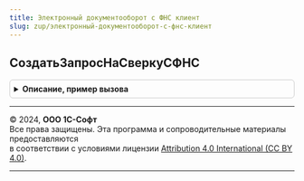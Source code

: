 ```yaml
---
title: Электронный документооборот с ФНС клиент
slug: zup/электронный-документооборот-с-фнс-клиент
---
```



## СоздатьЗапросНаСверкуСФНС
<details style="margin: 1em 0; padding: 0.5em; border: 1px solid #ccc; border-radius: 6px;">

<summary style="font-weight: bold; cursor: pointer;">Описание, пример вызова</summary>

```bsl

// Создание запроса на сверку с ФНС
//
// Параметры:
//  Организация			 - СправочникСсылка.Организации - Организация, по которой будет создаваться сверка.
//  ВидСверки			 - ПеречислениеСсылка.ВидыУслугПриИОН - вид создаваемой сверки.
//  ПоказыватьРекламу	 - Булево - Если Ложь, то даже если 1С-отчетность не подключена, то
//		рекламная форма показана не будет.
//
Процедура СоздатьЗапросНаСверкуСФНС(Организация, ВидСверки, ПоказыватьРекламу = Истина) Экспорт
```

Пример вызова
```bsl
ЭлектронныйДокументооборотСФНСКлиент.СоздатьЗапросНаСверкуСФНС(Организация, ВидСверки, ПоказыватьРекламу);
```
</details>

---

© 2024, **ООО 1С-Софт**  
Все права защищены. Эта программа и сопроводительные материалы предоставляются  
в соответствии с условиями лицензии [Attribution 4.0 International (CC BY 4.0)](https://creativecommons.org/licenses/by/4.0/legalcode).

---
